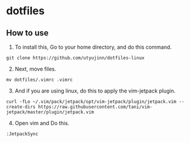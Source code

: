 # dotfiles

## How to use
1. To install this, Go to your home directory, and do this command.
```
git clone https://github.com/utyujinn/dotfiles-linux
```
2. Next, move files.
```
mv dotfiles/.vimrc .vimrc
```

3. And if you are using linux, do this to apply the vim-jetpack plugin.
```
curl -fLo ~/.vim/pack/jetpack/opt/vim-jetpack/plugin/jetpack.vim --create-dirs https://raw.githubusercontent.com/tani/vim-jetpack/master/plugin/jetpack.vim
```

4. Open vim and Do this.
```
:JetpackSync
```
